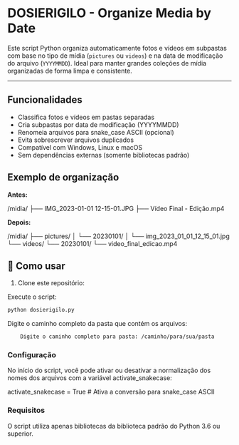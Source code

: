 # DOSIERIGILO - Organize Media by Date

Este script Python organiza automaticamente fotos e vídeos em subpastas com base
no tipo de mídia (`pictures` ou `videos`) e na data de modificação do arquivo
(`YYYYMMDD`). Ideal para manter grandes coleções de mídia organizadas de forma
limpa e consistente.

---

## Funcionalidades

- Classifica fotos e vídeos em pastas separadas
- Cria subpastas por data de modificação (YYYYMMDD)
- Renomeia arquivos para snake_case ASCII (opcional)
- Evita sobrescrever arquivos duplicados
- Compatível com Windows, Linux e macOS
- Sem dependências externas (somente bibliotecas padrão)

## Exemplo de organização

**Antes:**

/midia/
├── IMG_2023-01-01 12-15-01.JPG
├── Vídeo Final - Edição.mp4


**Depois:**

/midia/
├── pictures/
│ └── 20230101/
│ └── img_2023_01_01_12_15_01.jpg
└── videos/
└── 20230101/
└── video_final_edicao.mp4

## 🚀 Como usar

1. Clone este repositório:

Execute o script:

```bash
python dosierigilo.py
```

Digite o caminho completo da pasta que contém os arquivos:

```bash
    Digite o caminho completo para pasta: /caminho/para/sua/pasta
```

### Configuração

No início do script, você pode ativar ou desativar a normalização dos nomes
dos arquivos com a variável activate_snakecase:

activate_snakecase = True  # Ativa a conversão para snake_case ASCII

### Requisitos

O script utiliza apenas bibliotecas da biblioteca padrão do Python 3.6 ou superior.
